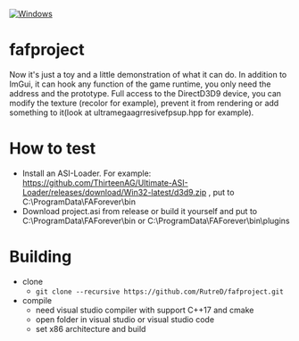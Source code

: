 [![Windows](https://github.com/RutreD/fafproject/actions/workflows/windows-build.yml/badge.svg)](https://github.com/RutreD/fafproject/actions/workflows/windows-build.yml)
# fafproject

Now it's just a toy and a little demonstration of what it can do.
In addition to ImGui, it can hook any function of the game runtime, you only need the address and the prototype. 
Full access to the DirectD3D9 device, you can modify the texture (recolor for example), prevent it from rendering or add something to it(look at ultramegaagrresivefpsup.hpp for example).

# How to test

* Install an ASI-Loader. For example: https://github.com/ThirteenAG/Ultimate-ASI-Loader/releases/download/Win32-latest/d3d9.zip , put to C:\ProgramData\FAForever\bin
* Download project.asi from release or build it yourself and put to C:\ProgramData\FAForever\bin or C:\ProgramData\FAForever\bin\plugins

# Building

* clone 
  * `git clone --recursive https://github.com/RutreD/fafproject.git`
* compile
  * need visual studio compiler with support C++17 and cmake
  * open folder in visual studio or visual studio code
  * set x86 architecture and build
